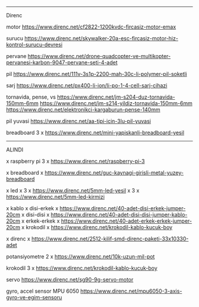 
---------------------------------------------------------------------

Direnc

motor
https://www.direnc.net/cf2822-1200kvdc-fircasiz-motor-emax

surucu
https://www.direnc.net/skywalker-20a-esc-fircasiz-motor-hiz-kontrol-surucu-devresi

pervane
https://www.direnc.net/drone-quadcopter-ve-multikopter-pervanesi-karbon-9047-pervane-seti-4-adet

pil
https://www.direnc.net/111v-3s1p-2200-mah-30c-li-polymer-pil-soketli

sarj
https://www.direnc.net/px400-li-ion/li-po-1-4-cell-sarj-cihazi

tornavida, pense, vs
https://www.direnc.net/jm-s204-duz-tornavida-150mm-6mm
https://www.direnc.net/jm-s214-yildiz-tornavida-150mm-6mm
https://www.direnc.net/elektronikci-kargaburun-pense-140mm

pil yuvasi
https://www.direnc.net/aa-tipi-icin-3lu-pil-yuvasi

breadboard
3 x https://www.direnc.net/mini-yapiskanli-breadboard-yesil

------------------------------------------------------------------------

ALINDI

x raspberry pi 3
x https://www.direnc.net/raspberry-pi-3

x breadboard
x https://www.direnc.net/guc-kaynagi-girisli-metal-yuzey-breadboard

x led
x 3 x https://www.direnc.net/5mm-led-yesil
x 3 x https://www.direnc.net/5mm-led-kirmizi

x kablo
x disi-erkek
x https://www.direnc.net/40-adet-disi-erkek-jumper-20cm
x disi-disi
x https://www.direnc.net/40-adet-disi-disi-jumper-kablo-20cm
x erkek-erkek
x https://www.direnc.net/40-adet-erkek-erkek-jumper-20cm
x krokodil
x https://www.direnc.net/krokodil-kablo-kucuk-boy

x direnc
x https://www.direnc.net/2512-kilif-smd-direnc-paketi-33x10330-adet

potansiyometre
2 x https://www.direnc.net/10k-uzun-mil-pot

krokodil
3 x https://www.direnc.net/krokodil-kablo-kucuk-boy

servo
https://www.direnc.net/sg90-9g-servo-motor

gyro, accel sensor
MPU 6050
https://www.direnc.net/mpu6050-3-axis-gyro-ve-egim-sensoru


